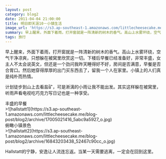 ```yaml
---
layout: post
category: blog2
date: 2011-04-04 21:00:00
title: 明日即天涯10－小镇生活
image_url: 'https://s3.ap-southeast-1.amazonaws.com/littlecheesecake.me/blog-post/blog2/archive/16415928884_d4c94b4a3a_o.jpg'
summary: 早上醒来，外面下着雨，打开窗就是一阵清新的树木的香气。高山上水雾环绕，空气干净凉爽，只想躲在被窝里欣赏这一切。
tags: 旅行
---
```


早上醒来，外面下着雨，打开窗就是一阵清新的树木的香气。高山上水雾环绕，空气干净凉爽，只想躲在被窝里欣赏这一切。下楼后早餐已经准备好，非常丰盛，女主人不太会说英文，但还是一个劲问我昨天睡得好不好，房间是否满意，早餐是否合胃口。然后她穿得厚厚的出门买东西去了，留我一个人在家里。小镇上的人们真是纯朴而热情。

计划徒步到山上去看盐矿，可是淅漓的小雨让我不能出发。其实这样躲在被窝里，听雨声看电视吃巧克力写日记也是一种享受。

<figcaption>
丰盛的早餐
</figcaption>
>![hallstatt1](https://s3.ap-southeast-1.amazonaws.com/littlecheesecake.me/blog-post/blog2/archive/17005021416_5abc9a5927_o.jpg)

<figcaption>
俯瞰小镇景色
</figcaption>
>![hallstatt2](https://s3.ap-southeast-1.amazonaws.com/littlecheesecake.me/blog-post/blog2/archive/16843203438_52467c90cc_o.jpg)

Hallstatt的宁静，安逸让人流连忘返。当某一天需要逃离，一定会在回到这里。
